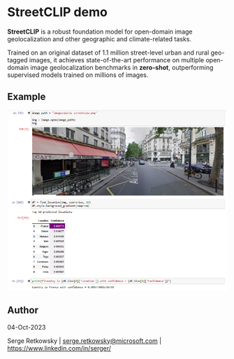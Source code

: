 # StreetCLIP demo

**StreetCLIP** is a robust foundation model for open-domain image geolocalization and other geographic and climate-related tasks.

Trained on an original dataset of 1.1 million street-level urban and rural geo-tagged images, it achieves state-of-the-art performance on multiple open-domain image geolocalization benchmarks in **zero-shot**, outperforming supervised models trained on millions of images.

## Example
<img src="example.png">

## Author
04-Oct-2023

Serge Retkowsky | serge.retkowsky@microsoft.com | https://www.linkedin.com/in/serger/
